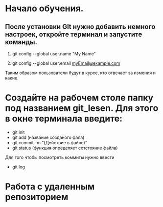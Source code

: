 # Начало обучения.

## После установки GIt нужно добавить немного настроек, откройте терминал и запустите команды.

1. git config --global user.name "My Name"

2. git config --global user.email myEmail@example.com

Таким образом пользователи будут в курсе, кто отвечает за измения и какие.

# Создайте на рабочем столе папку под названием git_lesen. Для этого в окне терминала введите:

* git init
* git add (название созданого фала)
* git commit -m "(Действие в файле)"
* git status (функция определяет сотстояние файла)

Для того чтобы посмотреть коммиты нужно ввести
* git log

# Работа с удаленным репозиторием
